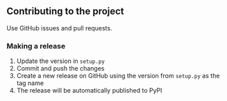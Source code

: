 ## Contributing to the project

Use GitHub issues and pull requests.

### Making a release

1. Update the version in `setup.py`
2. Commit and push the changes
3. Create a new release on GitHub using the version from `setup.py` as the tag name
4. The release will be automatically published to PyPI
